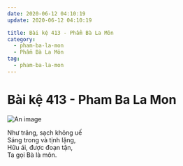 ```yaml
---
date: 2020-06-12 04:10:19
update: 2020-06-12 04:10:19

title: Bài kệ 413 - Phẩm Bà La Môn
category:
  - pham-ba-la-mon
  - Phẩm Bà La Môn
tag:
  - pham-ba-la-mon
---
```


# Bài kệ 413 - Pham Ba La Mon

![An image](/img/pham-ba-la-mon/pham-ba-la-mon-413.jpg)

Như trăng, sạch không uế<br>Sáng trong và tịnh lặng,<br>Hữu ái, được đoạn tận,<br>Ta gọi Bà là môn.<br>
